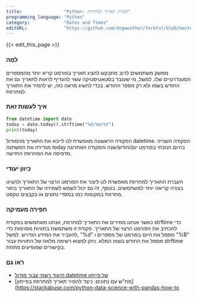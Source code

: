 ```yaml
---
title:                "Python: המרת תאריך למחרוזת"
programming_language: "Python"
category:             "Dates and Times"
editURL:              "https://github.com/dogweather/forkful/blob/master/content/he/python/converting-a-date-into-a-string.md"
---
```


{{< edit_this_page >}}

### למה
ממשק משתמשים לרוב מתבקש להציג תאריך בפורמט קריא יותר מהמספרים הסטנדרטיים שלו. למשל, מי שעובד בסטאטיסטיקה עשוי להעדיף לראות לתאריך גם את החודש בשמו ולא רק מספר החודש. בכדי להשיג מראה כזה, יש להמיר את התאריך למחרוזת.

### איך לעשות זאת
```Python
from datetime import date
today = date.today().strftime("%d/%m/%Y")
print(today)
```

הפקודה הראשונה מאפשרת לנו לייבא את התאריך מהמודול datetime. הפקודה השנייה מגדירה את המשתנה today כהיום הנוכחי בפורמט יום/חודש/שנה והפקודה האחרונה מדפיסה את המחרוזת החדשה.

### כיוון יעודי
העברת התאריך למחרוזת מאפשרת לנו ליצור את הפורמט הרצוי של התאריך ולהציגו בצורה קריאה יותר למשתמשים. בנוסף, זה גם יכול לשמש לשמירה של התאריך בתור מחרוזת במקומות כמו במסדי נתונים או בקבצים טקסט.

### חפירה מעמיקה
כאשר אנחנו ממירים את התאריך למחרוזת, אנחנו משתמשים בפקודת strftime כדי להכתיב את הפורמט הרצוי של התאריך. פקודת זו משתמשת בתוויות מסוימות כדי להעביר את המידע הנדרש. למשל, "%d" מסמל את היום בפורמט של מספרים ו "%B" מסמל את החודש בשמו המלא. ניתן למצוא רשימה מלאה של התוויות עבור strftime בקישורים שמופיעים מתחת.

### ראו גם
- [תיעוד רשמי עבור מודול datetime של פייתון](https://docs.python.org/3/library/datetime.html)
- [מח"ש עם נתונים: כיצד להמיר תאריך למחרוזת בפייתון](https://stackabuse.com/python-data-science-with-pandas-how-to
